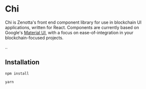 # Chi

Chi is Zenotta's front end component library for use in blockchain UI applications, written for React. Components are currently based on Google's [Material UI](https://material-ui.com/), with a focus on ease-of-integration in your blockchain-focused projects.

..

## Installation

```
npm install
```

```
yarn
```

